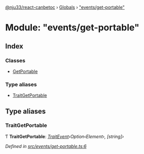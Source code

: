 [@nju33/react-canbetoc](../README.md) › [Globals](../globals.md) › ["events/get-portable"](_events_get_portable_.md)

# Module: "events/get-portable"

## Index

### Classes

* [GetPortable](../classes/_events_get_portable_.getportable.md)

### Type aliases

* [TraitGetPortable](_events_get_portable_.md#traitgetportable)

## Type aliases

###  TraitGetPortable

Ƭ **TraitGetPortable**: *[TraitEvent](../interfaces/_events_event_.traitevent.md)‹Option‹Element›, [string]›*

*Defined in [src/events/get-portable.ts:6](https://github.com/nju33/react-canbetoc/blob/77286e5/src/events/get-portable.ts#L6)*
